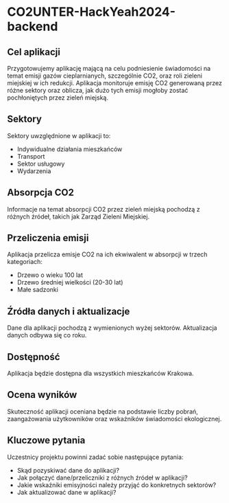 # CO2UNTER-HackYeah2024-backend

## Cel aplikacji
Przygotowujemy aplikację mającą na celu podniesienie świadomości na temat emisji gazów cieplarnianych, szczególnie CO2, oraz roli zieleni miejskiej w ich redukcji. Aplikacja monitoruje emisję CO2 generowaną przez różne sektory oraz oblicza, jak dużo tych emisji mogłoby zostać pochłoniętych przez zieleń miejską.

## Sektory

Sektory uwzględnione w aplikacji to:

- Indywidualne działania mieszkańców
- Transport
- Sektor usługowy
- Wydarzenia

## Absorpcja CO2

Informacje na temat absorpcji CO2 przez zieleń miejską pochodzą z różnych źródeł, takich jak Zarząd Zieleni Miejskiej.

## Przeliczenia emisji

Aplikacja przelicza emisje CO2 na ich ekwiwalent w absorpcji w trzech kategoriach:

- Drzewo o wieku 100 lat
- Drzewo średniej wielkości (20-30 lat)
- Małe sadzonki

## Źródła danych i aktualizacje

Dane dla aplikacji pochodzą z wymienionych wyżej sektorów. Aktualizacja danych odbywa się co roku.

## Dostępność

Aplikacja będzie dostępna dla wszystkich mieszkańców Krakowa.

## Ocena wyników

Skuteczność aplikacji oceniana będzie na podstawie liczby pobrań, zaangażowania użytkowników oraz wskaźników świadomości ekologicznej.

## Kluczowe pytania

Uczestnicy projektu powinni zadać sobie następujące pytania:

- Skąd pozyskiwać dane do aplikacji?
- Jak połączyć dane/przeliczniki z różnych źródeł w aplikacji?
- Jakie wskaźniki emisyjności należy przyjąć do konkretnych sektorów?
- Jak aktualizować dane w aplikacji?